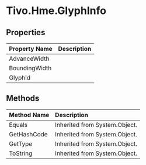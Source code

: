 # Tivo.Hme.GlyphInfo #

## Properties ##
| **Property Name** | **Description** |
|:------------------|:----------------|
| AdvanceWidth |  |
| BoundingWidth |  |
| GlyphId |  |

## Methods ##
| **Method Name** | **Description** |
|:----------------|:----------------|
| Equals | Inherited from System.Object. |
| GetHashCode | Inherited from System.Object. |
| GetType | Inherited from System.Object. |
| ToString | Inherited from System.Object. |

